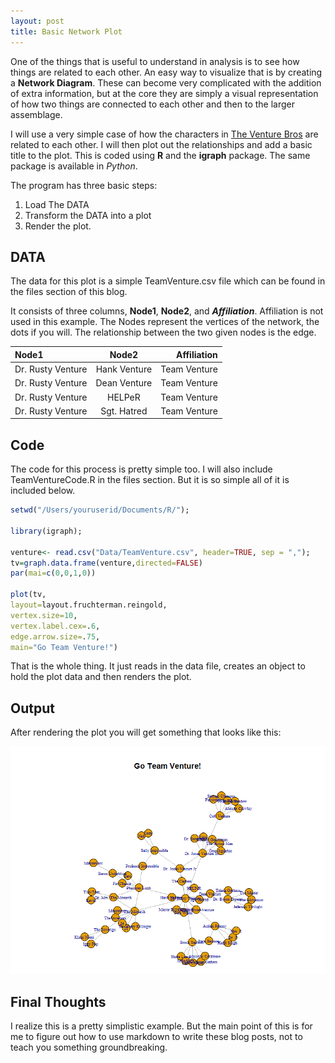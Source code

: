 ```yaml
---
layout: post
title: Basic Network Plot
---
```


One of the things that is useful to understand in analysis is to see how things are related to each other.
An easy way to visualize that is by creating a **Network Diagram**.  These can become very complicated with the 
addition of extra information, but at the core they are simply a visual representation of how two things are 
connected to each other and then to the larger assemblage.

I will use a very simple case of how the characters in [The Venture Bros](http://www.adultswim.com/videos/the-venture-bros/ "The Venture Bros") 
are related to each other.  I will then plot out the relationships and add a basic title to the plot.  This is 
coded using **R** and the **igraph** package.  The same package is available in _Python_.

The program has three basic steps:
1. Load The DATA
2. Transform the DATA into a plot
3. Render the plot.

## DATA

The data for this plot is a simple TeamVenture.csv file which can be found in the files section of this blog.  

It consists of three columns, **Node1**, **Node2**, and **_Affiliation_**.  Affiliation is not used 
in this example.  The Nodes represent the vertices of the network, the dots if you will.  The relationship 
between the two given nodes is the edge.

| Node1               | Node2                | Affiliation           |
|:------------------- |:--------------------:| ---------------------:|
|Dr. Rusty Venture    |Hank Venture          |Team Venture           |
|Dr. Rusty Venture    |Dean Venture          |Team Venture           |
|Dr. Rusty Venture    |HELPeR                |Team Venture           |
|Dr. Rusty Venture    |Sgt. Hatred           |Team Venture           |

## Code

The code for this process is pretty simple too.  I will also include TeamVentureCode.R in the files section.  But it 
is so simple all of it is included below.

```R
setwd("/Users/youruserid/Documents/R/");

library(igraph);

venture<- read.csv("Data/TeamVenture.csv", header=TRUE, sep = ",");
tv=graph.data.frame(venture,directed=FALSE)
par(mai=c(0,0,1,0))

plot(tv,
layout=layout.fruchterman.reingold,
vertex.size=10,
vertex.label.cex=.6,
edge.arrow.size=.75,
main="Go Team Venture!")
```

That is the whole thing.  It just reads in the data file, creates an object to hold the plot data and then renders the plot.

## Output

After rendering the plot you will get something that looks like this:

![Go Team Venture!](/images/TeamVentureBasicNetworkPlot.png)

## Final Thoughts

I realize this is a pretty simplistic example.  But the main point of this is for me to figure out 
how to use markdown to write these blog posts, not to teach you something groundbreaking.